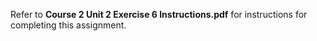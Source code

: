 Refer to **Course 2 Unit 2 Exercise 6 Instructions.pdf** for instructions for completing this assignment.